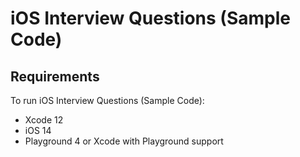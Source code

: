# iOS Interview Questions (Sample Code)

## Requirements

To run iOS Interview Questions (Sample Code):

- Xcode 12
- iOS 14
- Playground 4 or Xcode with Playground support

